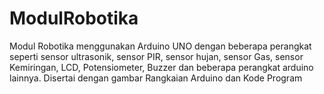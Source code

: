 # ModulRobotika
Modul Robotika menggunakan Arduino UNO dengan beberapa perangkat seperti sensor ultrasonik, sensor PIR, sensor hujan, sensor Gas, sensor Kemiringan, LCD, Potensiometer, Buzzer dan beberapa perangkat arduino lainnya.
Disertai dengan gambar Rangkaian Arduino dan Kode Program
